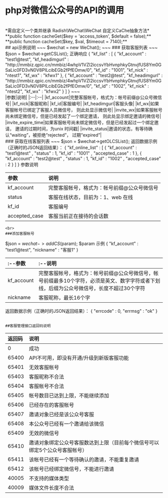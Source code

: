 # php对微信公众号的API的调用
<br>
*需自定义一个类并继承 Radish\WeChat\WeChat 自定义CaChe抽象方法*
<br>
**public function cacheGet($key = 'access_token', $default = false);**
<br>
**public function cacheSet($key, $val, $timeout = 7140);**
<br>
## api示例说明
~~~
    $wechat = new WeChat();
~~~
### 获取客服列表
~~~
$json = $wechat->getCSList();
正确响应
{   
    "kf_list" : [
         {
            "kf_account" : "test1@test",
            "kf_headimgurl" : "http://mmbiz.qpic.cn/mmbiz/4whpV1VZl2iccsvYbHvnphkyGtnvjfUS8Ym0GSaLic0FD3vN0V8PILcibEGb2fPfEOmw/0",
            "kf_id" : "1001",
            "kf_nick" : "ntest1",
            "kf_wx" : "kfwx1"
         },
         {
            "kf_account" : "test2@test",
            "kf_headimgurl" : "http://mmbiz.qpic.cn/mmbiz/4whpV1VZl2iccsvYbHvnphkyGtnvjfUS8Ym0GSaLic0FD3vN0V8PILcibEGb2fPfEOmw/0",
            "kf_id" : "1002",
            "kf_nick" : "ntest2",
            "kf_wx" : "kfwx2"
         }
    ]
}
~~~
<br>
|参数|说明|
|:--|:--|
|kf_account|完整客服帐号，格式为：帐号前缀@公众号微信号|
|kf_nick|客服昵称|
|kf_id|客服编号|
|kf_headimgurl|客服头像|
|kf_wx|如果客服帐号已绑定了客服人员微信号， 则此处显示微信号|
|invite_wx|如果客服帐号尚未绑定微信号，但是已经发起了一个绑定邀请， 则此处显示绑定邀请的微信号|
|invite_expire_time|如果客服帐号尚未绑定微信号，但是已经发起过一个绑定邀请， 邀请的过期时间，为unix 时间戳|
|invite_status|邀请的状态，有等待确认“waiting”，被拒绝“rejected”， 过期“expired”|

<br>
### 获取在线客服列表
~~~
$json = $wechat->getOLCSList();
返回数据示例（正确时的JSON返回结果）：
 {
     "kf_online_list" : [
         {
             "kf_account" : "test1@test" ,
              "status" : 1,
              "kf_id" : "1001" ,
              "accepted_case" : 1
         },
         {
             "kf_account" : "test2@test" ,
              "status" : 1,
              "kf_id" : "1002" ,
              "accepted_case" : 2
         }
     ]
 }
参数说明

|参数|说明|
|:--|:--|
|kf_account|完整客服帐号，格式为：帐号前缀@公众号微信号|
|status|客服在线状态，目前为：1、web 在线|
|kf_id|客服编号|
|accepted_case|客服当前正在接待的会话数|
~~~
<br>
###添加客服帐号
~~~
$json = $wechat->addCS($param);
$param 示例
{
    "kf_account" : "test1@test",
    "nickname" : "客服1"
}

|:--参数|:--说明|
|:--|:--|
|kf_account|完整客服帐号，格式为：帐号前缀@公众号微信号，帐号前缀最多10个字符，必须是英文、数字字符或者下划线，后缀为公众号微信号，长度不超过30个字符|
|nickname|客服昵称，最长16个字|
返回数据示例（正确时的JSON返回结果）：
{
  "errcode" : 0,
  "errmsg" : "ok"
}
~~~

##客服管理接口返回码说明
~~~
|返回码|说明|
|:--|:--|
|0|成功|
|65400|API不可用，即没有开通/升级到新版客服功能|
|65401|无效客服帐号|
|65403|客服昵称不合法|
|65404|客服帐号不合法|
|65405|帐号数目已达到上限，不能继续添加|
|65406|已经存在的客服帐号|
|65407|邀请对象已经是该公众号客服|
|65408|本公众号已经有一个邀请给该微信|
|65409|无效的微信号|
|65410|邀请对象绑定公众号客服数达到上限（目前每个微信号可以绑定5个公众号客服帐号）|
|65411|该帐号已经有一个等待确认的邀请，不能重复邀请|
|65412|该帐号已经绑定微信号，不能进行邀请|
|40005|不支持的媒体类型|
|40009|媒体文件长度不合法|
~~~
